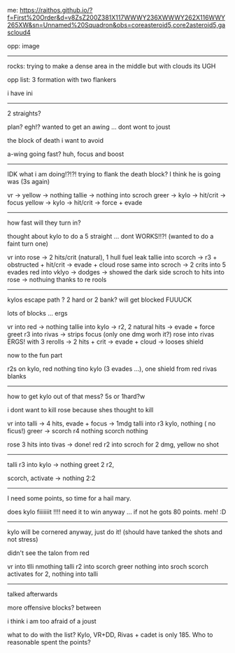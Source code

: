 me: https://raithos.github.io/?f=First%20Order&d=v8ZsZ200Z381X117WWWY236XWWWY262X116WWY265XW&sn=Unnamed%20Squadron&obs=coreasteroid5,core2asteroid5,gascloud4

opp: image

---

rocks: trying to make a dense area in the middle but with clouds its UGH

opp list: 3 formation with two flankers

i have ini

---

2 straights?

plan? egh!? wanted to get an awing ... dont wont to joust

the block of death i want to avoid

a-wing going fast? huh, focus and boost

---

IDK what i am doing!?!?!
trying to flank the death block? I think he is going was (3s again)

vr -> yellow -> nothing
tallie -> nothing into scroch
greer -> kylo -> hit/crit -> focus
yellow -> kylo -> hit/crit -> force + evade

---

how fast will they turn in?

thought about kylo to do a 5 straight ... dont
WORKS!!?! (wanted to do a faint turn one)

vr into rose -> 2 hits/crit (natural), 1 hull fuel leak
tallie into scorch -> r3 + obstructed + hit/crit -> evade + cloud
rose same into scroch -> 2 crits into 5 evades
red into vklyo -> dodges -> showed the dark side
scroch to hits into rose -> nothuing thanks to re rools

---

kylos escape path ? 2 hard or 2 bank?
will get blocked FUUUCK

lots of blocks ... ergs

vr into red -> nothing
tallie into kylo -> r2, 2 natural hits -> evade + force
greet r3 into rivas -> strips focus (only one dmg worh it?)
rose into rivas ERGS! with 3 rerolls -> 2 hits + crit -> evade + cloud -> looses shield

now to the fun part

r2s on kylo, red nothing tino kylo (3 evades ...), one shield from red
rivas blanks

---

how to get kylo out of that mess? 5s or 1hard?w

i dont want to kill rose because shes thought to kill

vr into talli -> 4 hits, evade + focus -> 1mdg
talli into r3 kylo, nothing ( no ficus!)
greer -> scorch r4 nothing
scorch nothing

rose 3 hits into tivas -> done!
red r2 into scroch for 2 dmg,
yellow no shot

---

talli r3 into kylo -> nothing
greet 2 r2,

scorch, activate -> nothing 2:2

---

I need some points, so time for a hail mary.

does kylo fiiiiiiit !!!! need it to win anyway ... if not he gots 80 points. meh! :D

---

kylo will be cornered anyway, just do it!
(should have tanked the shots and not stress)

didn't see the talon from red

vr into tlli nmothing
talli r2 into scorch
greer nothing into sroch
scorch activates for 2, nothing into talli

---

talked afterwards

more offensive blocks? between

i think i am too afraid of a joust

what to do with the list? Kylo, VR+DD, Rivas + cadet is only 185. Who to reasonable spent the points?
